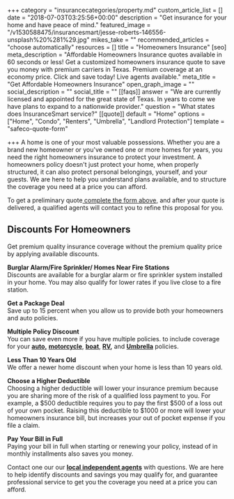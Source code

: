 +++
category = "insurancecategories/property.md"
custom_article_list = []
date = "2018-07-03T03:25:56+00:00"
description = "Get insurance for your home and have peace of mind."
featured_image = "/v1530588475/insurancesmart/jesse-roberts-146556-unsplash%20%281%29.jpg"
mikes_take = ""
recommended_articles = "choose automatically"
resources = []
title = "Homeowners Insurance"
[seo]
meta_description = "Affordable Homeowners Insurance quotes available in 60 seconds or less!  Get a customized homeowners insurance quote to save you money with premium carriers in Texas. Premium coverage at an economy price. Click and save today! Live agents available."
meta_title = "Get Affordable Homeowners Insurance"
open_graph_image = ""
social_description = ""
social_title = ""
[[faqs]]
answer = "We are currently licensed and appointed for the great state of Texas.  In years to come we have plans to expand to a nationwide provider."
question = "What states does InsuranceSmart service?"
[[quote]]
default = "Home"
options = ["Home", "Condo", "Renters", "Umbrella", "Landlord Protection"]
template = "safeco-quote-form"

+++
A home is one of your most valuable possessions. Whether you are a brand new homeowner or you've owned one or more homes for years, you need the right homeowners insurance to protect your investment.  A homeowners policy doesn't just protect your home, when properly structured, it can also protect personal belongings, yourself, and your guests.  We are here to help you understand plans available, and to structure the coverage you need at a price you can afford.

To get a preliminary quote[ complete the form above,](/contact)  and after your quote is delivered, a qualified agents will contact you to refine this proposal for you.

## Discounts For Homeowners

Get premium quality insurance coverage without the premium quality price by applying available discounts.

**Burglar Alarm/Fire Sprinkler/ Homes Near Fire Stations**  
Discounts are available for a burglar alarm or fire sprinkler system installed in your home.  You may also qualify for lower rates if you live close to a fire station.

**Get a Package Deal**  
Save up to 15 percent when you allow us to provide both your homeowners and auto policies.

**Multiple Policy Discount**  
You can save even more if you have multiple policies. to include coverage for your [**auto,**](/products/auto) [**motorcycle**](/products/motorcycle), [**boat**](/products/boat/), [**RV**](/products/rv/)**,** and [**Umbrella**](/products/umbrella) policies.

**Less Than 10 Years Old**  
We offer a newer home discount when your home is less than 10 years old.

**Choose a Higher Deductible**  
Choosing a higher deductible will lower your insurance premium because you are sharing more of the risk of a qualified loss payment to you. For example, a $500 deductible requires you to pay the first $500 of a loss out of your own pocket. Raising this deductible to $1000 or more will lower your homeowners insurance bill, but increases your out of pocket expense if you file a claim.

**Pay Your Bill in Full**  
Paying your bill in full when starting or renewing your policy, instead of in monthly installments also saves you money.

Contact one our our [**local independent agents**](/contact "Contact an agent.") with questions. We are here to help identify discounts and savings you may qualify for, and guarantee professional service to get you the coverage you need at a price you can afford.